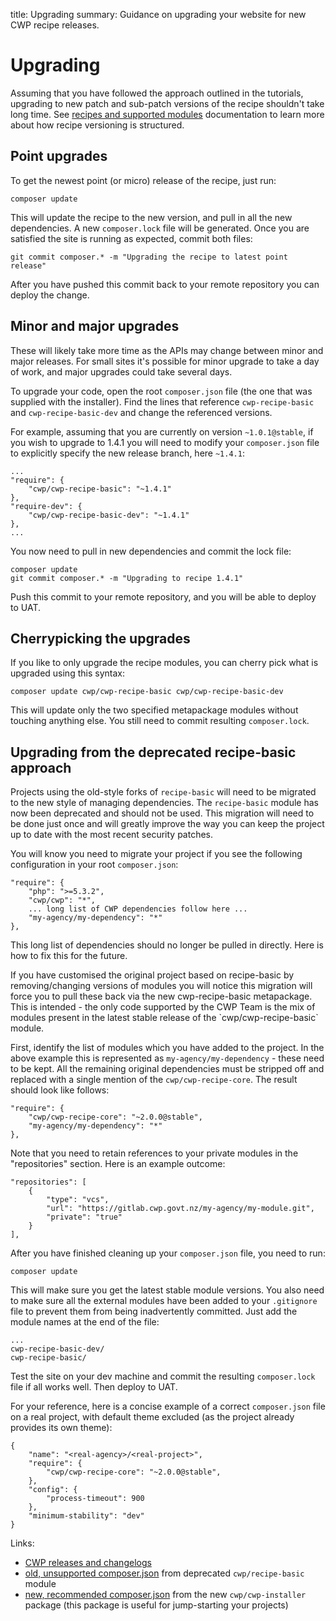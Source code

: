 title: Upgrading
summary: Guidance on upgrading your website for new CWP recipe releases. 

# Upgrading

Assuming that you have followed the approach outlined in the tutorials, upgrading to new patch and sub-patch versions
of the recipe shouldn't take long time. See [recipes and supported modules](recipes_and_supported_modules) documentation to learn more about how recipe
versioning is structured.

## Point upgrades

To get the newest point (or micro) release of the recipe, just run:

	composer update

This will update the recipe to the new version, and pull in all the new dependencies. A new `composer.lock` file will
be generated. Once you are satisfied the site is running as expected, commit both files:

	git commit composer.* -m "Upgrading the recipe to latest point release"

After you have pushed this commit back to your remote repository you can deploy the change.

## Minor and major upgrades

These will likely take more time as the APIs may change between minor and major releases. For small sites it's possible
for minor upgrade to take a day of work, and major upgrades could take several days.

To upgrade your code, open the root `composer.json` file (the one that was supplied with the installer). Find the
lines that reference `cwp-recipe-basic` and `cwp-recipe-basic-dev` and change the referenced versions.

For example, assuming that you are currently on version `~1.0.1@stable`, if you wish to upgrade to 1.4.1 you will need to
modify your `composer.json` file to explicitly specify the new release branch, here `~1.4.1`:

	...
	"require": {
		"cwp/cwp-recipe-basic": "~1.4.1"
	},
	"require-dev": {
		"cwp/cwp-recipe-basic-dev": "~1.4.1"
	},
	...

You now need to pull in new dependencies and commit the lock file:

	composer update
	git commit composer.* -m "Upgrading to recipe 1.4.1"

Push this commit to your remote repository, and you will be able to deploy to UAT.

## Cherrypicking the upgrades

If you like to only upgrade the recipe modules, you can cherry pick what is upgraded using this syntax:

	composer update cwp/cwp-recipe-basic cwp/cwp-recipe-basic-dev

This will update only the two specified metapackage modules without touching anything else. You still need to commit
resulting `composer.lock`.

## Upgrading from the deprecated recipe-basic approach

Projects using the old-style forks of `recipe-basic` will need to be migrated to the new style of managing dependencies.
The `recipe-basic` module has now been deprecated and should not be used. This migration will need to be done just once
and will greatly improve the way you can keep the project up to date with the most recent security patches.

You will know you need to migrate your project if you see the following configuration in your root `composer.json`:

	"require": {
		"php": ">=5.3.2",
		"cwp/cwp": "*",
		... long list of CWP dependencies follow here ...
		"my-agency/my-dependency": "*"
	},

This long list of dependencies should no longer be pulled in directly. Here is how to fix this for the future.

<div class="alert alert-info" markdown='1'>
If you have customised the original project based on recipe-basic by removing/changing versions of modules you will
notice this migration will force you to pull these back via the new cwp-recipe-basic metapackage. This is intended -
the only code supported by the CWP Team is the mix of modules present in the latest stable release of the
`cwp/cwp-recipe-basic` module.
</div>

First, identify the list of modules which you have added to the project. In the above example this is represented as
`my-agency/my-dependency` - these need to be kept. All the remaining original dependencies must be stripped off
and replaced with a single mention of the `cwp/cwp-recipe-core`. The result should look like follows:

	"require": {
		"cwp/cwp-recipe-core": "~2.0.0@stable",
		"my-agency/my-dependency": "*"
	},

Note that you need to retain references to your private modules in the "repositories" section. Here is an example outcome:

	"repositories": [
		{
			"type": "vcs",
			"url": "https://gitlab.cwp.govt.nz/my-agency/my-module.git",
			"private": "true"
		}
	],

After you have finished cleaning up your `composer.json` file, you need to run:

	composer update

This will make sure you get the latest stable module versions. You also need to make sure all the external modules
have been added to your `.gitignore` file to prevent them from being inadvertently committed. Just add the module names
at the end of the file:

	...
	cwp-recipe-basic-dev/
	cwp-recipe-basic/

Test the site on your dev machine and commit the resulting `composer.lock` file if all works well. Then deploy to UAT.

For your reference, here is a concise example of a correct `composer.json` file on a real project, with default theme
excluded (as the project already provides its own theme):

	{
		"name": "<real-agency>/<real-project>",
		"require": {
			"cwp/cwp-recipe-core": "~2.0.0@stable",
		},
		"config": {
			"process-timeout": 900
		},
		"minimum-stability": "dev"
	}

Links:

* [CWP releases and changelogs](/releases_and_changelogs)
* [old, unsupported composer.json](https://github.com/silverstripe/cwp-recipe-basic/blob/master/composer.json) from
deprecated `cwp/recipe-basic` module
* [new, recommended composer.json](https://github.com/silverstripe/cwp-installer/blob/master/composer.json) from the new
`cwp/cwp-installer` package (this package is useful for jump-starting your projects)
